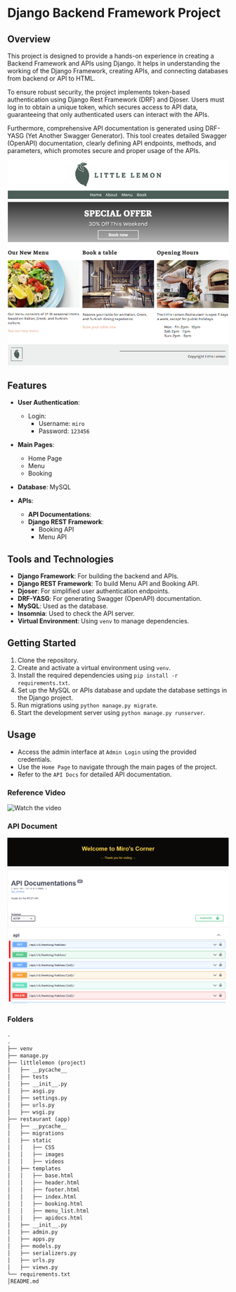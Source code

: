 
# Django Backend Framework Project

## Overview
This project is designed to provide a hands-on experience in creating a Backend Framework and APIs using Django. It helps in understanding the working of the Django Framework, creating APIs, and connecting databases from backend or API to HTML.

To ensure robust security, the project implements token-based authentication using Django Rest Framework (DRF) and Djoser. Users must log in to obtain a unique token, which secures access to API data, guaranteeing that only authenticated users can interact with the APIs.

Furthermore, comprehensive API documentation is generated using DRF-YASG (Yet Another Swagger Generator). This tool creates detailed Swagger (OpenAPI) documentation, clearly defining API endpoints, methods, and parameters, which promotes secure and proper usage of the APIs.

![Project Screenshot](https://github.com/miro789/LittleLemon/blob/main/littlelemon/restaurant/static/restaurant/img/poster.png)

## Features
- **User Authentication**:
  - Login: 
    - Username: `miro`
    - Password: `123456`

- **Main Pages**:
  - Home Page
  - Menu
  - Booking

- **Database**: MySQL

- **APIs**:
  - **API Documentations**:
  - **Django REST Framework**:
    - Booking API
    - Menu API

## Tools and Technologies
- **Django Framework**: For building the backend and APIs.
- **Django REST Framework**: To build Menu API and Booking API.
- **Djoser**: For simplified user authentication endpoints. 
- **DRF-YASG**: For generating Swagger (OpenAPI) documentation.
- **MySQL**: Used as the database.
- **Insomnia**: Used to check the API server.
- **Virtual Environment**: Using `venv` to manage dependencies.


## Getting Started
1. Clone the repository. 
2. Create and activate a virtual environment using `venv`. 
3. Install the required dependencies using `pip install -r requirements.txt`. 
4. Set up the MySQL or APIs database and update the database settings in the Django project. 
5. Run migrations using `python manage.py migrate`. 
6. Start the development server using `python manage.py runserver`.

## Usage 
- Access the admin interface at `Admin Login` using the provided credentials. 
- Use the `Home Page` to navigate through the main pages of the project. 
- Refer to the `API Docs` for detailed API documentation.


### Reference Video
![Watch the video](https://github.com/miro789/LittleLemon/blob/main/littlelemon/restaurant/static/restaurant/videos/ref.gif)


### API Document
![ApiDocs Screenshot](https://github.com/miro789/LittleLemon/blob/main/littlelemon/restaurant/static/restaurant/img/Apidocs.png)

### Folders
```
.
.
├── venv
├── manage.py
├── littlelemon (project)
│   ├── __pycache__
│   ├── tests
│   ├── __init__.py
│   ├── asgi.py
│   ├── settings.py
│   ├── urls.py
│   ├── wsgi.py
├── restaurant (app)
│   ├── __pycache__
│   ├── migrations
│   ├── static
│   │   ├── CSS
│   │   ├── images
│   │   ├── videos
│   ├── templates
│   │   ├── base.html
│   │   ├── header.html
│   │   ├── footer.html
│   │   ├── index.html
│   │   ├── booking.html
│   │   ├── menu_list.html
│   │   ├── apidocs.html
│   ├── __init__.py
│   ├── admin.py
│   ├── apps.py
│   ├── models.py
│   ├── serializers.py
│   ├── urls.py
│   ├── views.py
└── requirements.txt
│README.md

```



